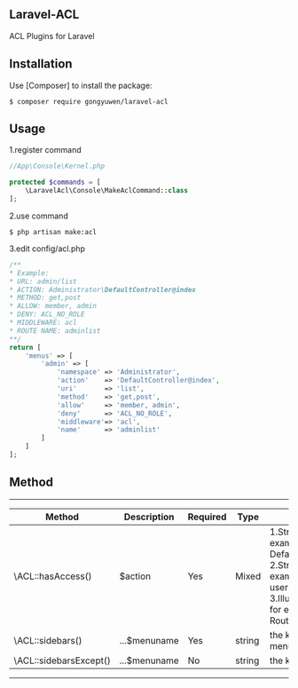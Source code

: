 ## Laravel-ACL
ACL Plugins for Laravel

## Installation 
Use [Composer] to install the package:
```
$ composer require gongyuwen/laravel-acl
```

## Usage
1.register command
```php
//App\Console\Kernel.php

protected $commands = [    
    \LaravelAcl\Console\MakeAclCommand::class
];
```

2.use command
```
$ php artisan make:acl
```
3.edit config/acl.php
```php
/**
* Example:
* URL: admin/list
* ACTION: Administrator\DefaultController@index
* METHOD: get,post
* ALLOW: member, admin
* DENY: ACL_NO_ROLE
* MIDDLEWARE: acl
* ROUTE NAME: adminlist
**/
return [
    'menus' => [
        'admin' => [
            'namespace' => 'Administrator',
            'action'    => 'DefaultController@index',
            'uri'       => 'list',
            'method'    => 'get,post',
            'allow'     => 'member, admin',
            'deny'      => 'ACL_NO_ROLE',            
            'middleware'=> 'acl',
            'name'      => 'adminlist'
        ]
    ]
];
```

## Method
-------------------------------------------------------------------------------------------------------------------------
Method                  |  Description  |  Required  |  Type  |                     Explain     
------------------------| --------------|------------|--------|----------------------------------------------------------
\ACL::hasAccess()       |    $action    |     Yes    | Mixed  | 1.String use '@', for example: DefaultController@index        2.String use '/', for example: users/detail/{user} 3.Illuminate\Routing\Route, for example: Route::current()
\ACL::sidebars()        |  ...$menuname |     Yes    | string | the key in config/acl.php menus group                                           
\ACL::sidebarsExcept()  |  ...$menuname |     No     | string | the key in config/acl.php
-------------------------------------------------------------------------------------------------------------------------

